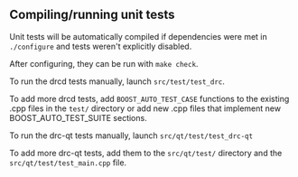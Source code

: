 Compiling/running unit tests
------------------------------------

Unit tests will be automatically compiled if dependencies were met in `./configure`
and tests weren't explicitly disabled.

After configuring, they can be run with `make check`.

To run the drcd tests manually, launch `src/test/test_drc`.

To add more drcd tests, add `BOOST_AUTO_TEST_CASE` functions to the existing
.cpp files in the `test/` directory or add new .cpp files that
implement new BOOST_AUTO_TEST_SUITE sections.

To run the drc-qt tests manually, launch `src/qt/test/test_drc-qt`

To add more drc-qt tests, add them to the `src/qt/test/` directory and
the `src/qt/test/test_main.cpp` file.
